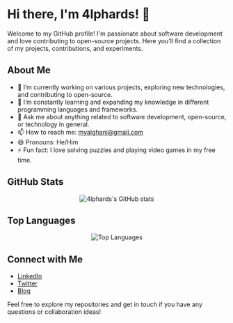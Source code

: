 # Hi there, I'm 4lphards! 👋

Welcome to my GitHub profile! I'm passionate about software development and love contributing to open-source projects. Here you'll find a collection of my projects, contributions, and experiments.

## About Me

- 🔭 I’m currently working on various projects, exploring new technologies, and contributing to open-source.
- 🌱 I’m constantly learning and expanding my knowledge in different programming languages and frameworks.
- 💬 Ask me about anything related to software development, open-source, or technology in general.
- 📫 How to reach me: myalghani@gmail.com
- 😄 Pronouns: He/Him
- ⚡ Fun fact: I love solving puzzles and playing video games in my free time.

## GitHub Stats

<div align="center">
  
![4lphards's GitHub stats](https://github-readme-stats.vercel.app/api?username=4lphards&show_icons=true&theme=dark)
  
</div>

## Top Languages

<div align="center">
  
![Top Languages](https://github-readme-stats.vercel.app/api/top-langs/?username=4lphards&layout=compact&theme=dark)
  
</div>

## Connect with Me

- [LinkedIn](https://www.linkedin.com/in/your-profile)
- [Twitter](https://twitter.com/your-profile)
- [Blog](https://yourblog.com)

Feel free to explore my repositories and get in touch if you have any questions or collaboration ideas!
